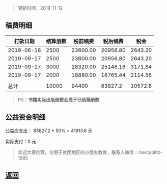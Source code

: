 > 更新时间：2019-11-12

## 稿费明细

| 打款日期   | **结算册数** | 税前稿费 | 税后稿费 | 税金    |
| ---------- | ------------ | -------- | -------- | ------- |
| 2019-06-18 | 2500         | 23600.00 | 20956.80 | 2643.20 |
| 2019-09-17 | 2500         | 23600.00 | 20956.80 | 2643.20 |
| 2019-09-17 | 3000         | 28320.00 | 25148.16 | 3171.84 |
| 2019-09-17 | 2000         | 18880.00 | 16765.44 | 2114.56 |
|            |              |          |          |         |
| 总计       | 10000        | 94400    | 83827.2  | 10572.8 |

> PS：**书籍实际出版册数会高于已结稿册数**



## 公益资金明细

公益应支出： 83827.2 * 50% = 41913.6 元

实际支付：0 元

> 欢迎大家推荐，仅用于贫困地区的小朋友教育，联系人微信：mercyblitz-1985



## [返回](/books/thinking-in-spring-boot/)
